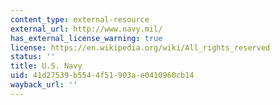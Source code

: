 ```yaml
---
content_type: external-resource
external_url: http://www.navy.mil/
has_external_license_warning: true
license: https://en.wikipedia.org/wiki/All_rights_reserved
status: ''
title: U.S. Navy
uid: 41d27539-b554-4f51-903a-e0410960cb14
wayback_url: ''
---
```

